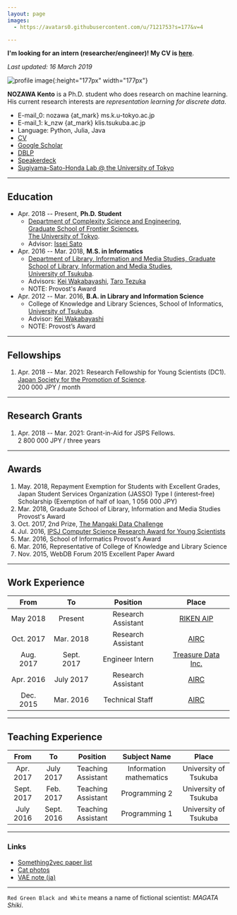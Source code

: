 ```yaml
---
layout: page
images:
  - https://avatars0.githubusercontent.com/u/7121753?s=177&v=4

---
```


**I'm looking for an intern (researcher/engineer)! My CV is [here](https://www.dropbox.com/s/5ci6h8cb02ttf5h/main.pdf?dl=0)**.

_Last updated: 16 March 2019_

![profile image]({{page.images|sample}} "nzw"){:height="177px" width="177px"}

__NOZAWA Kento__ is a Ph.D. student who does research on machine learning.
His current research interests are _representation learning for discrete data_.

- E-mail_0: nozawa {at_mark} ms.k.u-tokyo.ac.jp
- E-mail_1: k_nzw {at_mark} klis.tsukuba.ac.jp
- Language: Python, Julia, Java
- [CV](https://www.dropbox.com/s/5ci6h8cb02ttf5h/main.pdf?dl=0)
- [Google Scholar](https://scholar.google.co.jp/citations?user=DSdjj8AAAAAJ&hl=en)
- [DBLP](https://dblp.uni-trier.de/pers/hd/n/Nozawa:Kento)
- [Speakerdeck](https://speakerdeck.com/nzw0301)
- [Sugiyama-Sato-Honda Lab @ the University of Tokyo](http://www.ms.k.u-tokyo.ac.jp/)

---

## Education

- Apr. 2018 -- Present, __Ph.D. Student__
  - [Department of Complexity Science and Engineering](http://www.k.u-tokyo.ac.jp/complex/en/index.html), <br />
  [Graduate School of Frontier Sciences](http://www.k.u-tokyo.ac.jp/index.html.en), <br />
  [The University of Tokyo](http://www.u-tokyo.ac.jp/en/).
  - Advisor: [Issei Sato](http://www.ms.k.u-tokyo.ac.jp/sato/)
- Apr. 2016 -- Mar. 2018, __M.S. in Informatics__
  - [Department of Library, Information and Media Studies, Graduate School of Library, Information and Media Studies](http://www.slis.tsukuba.ac.jp/grad/english/index-e.html), <br />
  [University of Tsukuba](http://www.tsukuba.ac.jp/en/).
  - Advisors: [Kei Wakabayashi](http://trios.tsukuba.ac.jp/en/researcher/0000003269), [Taro Tezuka](https://tarotez.github.io/taro_e.html)
  - NOTE: Provost's Award
- Apr. 2012 -- Mar. 2016, __B.A. in Library and Information Science__
  - College of Knowledge and Library Sciences, School of Informatics, <br />
  [University of Tsukuba](http://www.tsukuba.ac.jp/en/).
  - Advisor: [Kei Wakabayashi](http://trios.tsukuba.ac.jp/en/researcher/0000003269)
  - NOTE: Provost’s Award

----

## Fellowships

1. Apr. 2018 -- Mar. 2021: Research Fellowship for Young Scientists (DC1). <br />
   [Japan Society for the Promotion of Science](http://www.jsps.go.jp/english/). <br />
   200 000 JPY / month

----

## Research Grants

1. Apr. 2018 -- Mar. 2021: Grant-in-Aid for JSPS Fellows. <br />
   2 800 000 JPY / three years

----

## Awards

1. May. 2018, Repayment Exemption for Students with Excellent Grades, Japan Student Services Organization (JASSO) Type I (interest-free) Scholarship (Exemption of half of loan, 1 056 000 JPY)
1. Mar. 2018, Graduate School of Library, Information and Media Studies Provost's Award
1. Oct. 2017, 2nd Prize, [The Mangaki Data Challenge](http://research.mangaki.fr/2017/10/08/mangaki-data-challenge-winners-en/)
1. Jul. 2016, [IPSJ Computer Science Research Award for Young Scientists](https://www.ipsj.or.jp/award/cs-awardee-2016.html)
1. Mar. 2016, School of Informatics Provost's Award
1. Mar. 2016, Representative of College of Knowledge and Library Science
1. Nov. 2015, WebDB Forum 2015 Excellent Paper Award

----

## Work Experience

| From      | To         | Position           | Place                                        |
|:---------:|:----------:|:------------------:|:---------------------------------------------:|
| May 2018  | Present    | Research Assistant | [RIKEN AIP](https://aip.riken.jp/?lang=en)                |
| Oct. 2017 | Mar. 2018  | Research Assistant | [AIRC](http://www.airc.aist.go.jp/en/)              |
| Aug. 2017 | Sept. 2017 | Engineer Intern    | [Treasure Data Inc.](https://www.treasuredata.com/) |
| Apr. 2016 | July 2017  | Research Assistant | [AIRC](http://www.airc.aist.go.jp/en/)              |
| Dec. 2015 | Mar. 2016  | Technical Staff    | [AIRC](http://www.airc.aist.go.jp/en/)              |

----

## Teaching Experience

| From       | To         | Position           | Subject Name            | Place                 |
|:----------:|:----------:|:------------------:|:-----------------------:|:---------------------:|
| Apr. 2017  | July 2017  | Teaching Assistant | Information mathematics | University of Tsukuba |
| Sept. 2017 | Feb. 2017  | Teaching Assistant | Programming 2           | University of Tsukuba |
| July 2016  | Sept. 2016 | Teaching Assistant | Programming 1           | University of Tsukuba |

----

### Links

- [Something2vec paper list](https://gist.github.com/nzw0301/333afc00bd508501268fa7bf40cafe4e)
- [Cat photos](https://goo.gl/photos/LRmdx4dJQEZqvrQJ7)
- [VAE note (ja)](./notes/vae.pdf)

----

`Red Green Black and White` means a name of fictional scientist: _MAGATA Shiki_.
